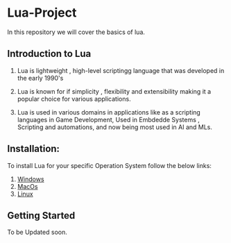 # Lua-Project 

In this repository we will cover the basics of lua.

## Introduction to Lua

1. Lua is lightweight , high-level scriptingg language that was developed in the early 1990's

2. Lua is known for if simplicity , flexibility and extensibility making it a popular choice for various applications.

3. Lua is used in various domains in applications like as a scripting languages in Game Development, Used in Embdedde Systems , Scripting and automations, and now being most used in AI and MLs.


## Installation:

To install Lua for your specific Operation System follow the below links:

1. [Windows](https://github.com/Anirudh-rao/The-Lua-Project/blob/main/resources/How%2Bto%2BInstall%2BLua%2Bon%2BWindows.pdf)
2. [MacOs](https://github.com/Anirudh-rao/The-Lua-Project/blob/main/resources/How%2Bto%2BInstall%2BLua%2Bon%2BMacOS.pdf)
3. [Linux](https://github.com/Anirudh-rao/The-Lua-Project/blob/main/resources/How%2Bto%2BInstall%2BLua%2Bon%2BLinux.pdf)

## Getting Started


To be Updated soon.
